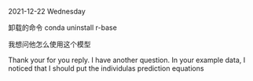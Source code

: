 2021-12-22 Wednesday

卸载的命令
conda uninstall r-base









我想问他怎么使用这个模型

Thank your for you reply. I have another question. In your example data, I noticed that I should put the individulas 
prediction equations